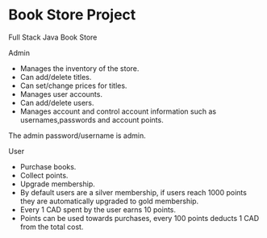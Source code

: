 # Book Store Project

Full Stack Java Book Store

Admin
- Manages the inventory of the store.
- Can add/delete titles.
- Can set/change prices for titles.
- Manages user accounts.
- Can add/delete users.
- Manages account and control account information such as usernames,passwords and account points.

The admin password/username is admin.

User
- Purchase books.
- Collect points.
- Upgrade membership.
- By default users are a silver membership, if users reach 1000 points they are automatically upgraded to gold membership.
- Every 1 CAD spent by the user earns 10 points.
- Points can be used towards purchases, every 100 points deducts 1 CAD from the total cost.

